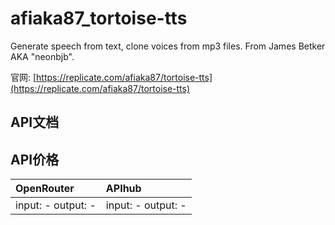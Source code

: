 # afiaka87_tortoise-tts

Generate speech from text, clone voices from mp3 files. From James Betker AKA "neonbjb".

官网: [https://replicate.com/afiaka87/tortoise-tts](https://replicate.com/afiaka87/tortoise-tts)

## API文档



## API价格

| OpenRouter | APIhub |
|:---|:---|
| input: - output: - | input: - output: - |

